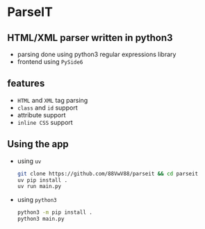 # ParseIT
## HTML/XML parser written in **python3**
- parsing done using python3 regular expressions library
- frontend using `PySide6`
## features
- `HTML` and `XML` tag parsing
- `class` and `id` support
- attribute support
- `inline CSS` support
## Using the app
- using `uv`
  ```bash
  git clone https://github.com/88VwV88/parseit && cd parseit
  uv pip install .
  uv run main.py
  ```
- using `python3`
  ```bash
  python3 -m pip install .
  python3 main.py
  ```
